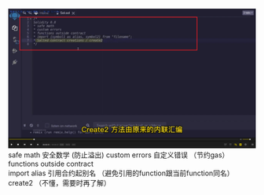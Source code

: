 ![](./img/2022-04-03-09-24-35.png)          
safe math 安全数学  (防止溢出)
custom errors 自定义错误  （节约gas）
functions outside contract  
import alias 引用合约起别名   （避免引用的function跟当前function同名）
create2 （不懂，需要时再了解）


